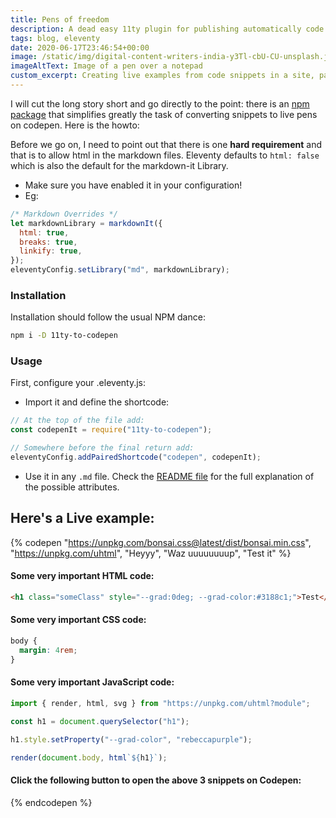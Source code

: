 ```yaml
---
title: Pens of freedom
description: A dead easy 11ty plugin for publishing automatically code snippets to Codepen
tags: blog, eleventy
date: 2020-06-17T23:46:54+00:00
image: /static/img/digital-content-writers-india-y3Tl-cbU-CU-unsplash.jpg
imageAltText: Image of a pen over a notepad
custom_excerpt: Creating live examples from code snippets in a site, particularly a documentation site, is extremely helpful for users, as they get to play with the code. Eleventy (rightfully) didn't have such functionality out of the box but don't despair...
---
```


I will cut the long story short and go directly to the point: there is an [npm package](https://www.npmjs.com/package/11ty-to-codepen) that simplifies greatly the task of converting snippets to live pens on codepen. Here is the howto:

Before we go on, I need to point out that there is one **hard requirement** and that is to allow html in the markdown files.
Eleventy defaults to `html: false` which is also the default for the markdown-it Library.

- Make sure you have enabled it in your configuration!
- Eg:

```js
/* Markdown Overrides */
let markdownLibrary = markdownIt({
  html: true,
  breaks: true,
  linkify: true,
});
eleventyConfig.setLibrary("md", markdownLibrary);
```

### Installation

Installation should follow the usual NPM dance:

```bash
npm i -D 11ty-to-codepen
```

### Usage

First, configure your .eleventy.js:

- Import it and define the shortcode:

```js
// At the top of the file add:
const codepenIt = require("11ty-to-codepen");

// Somewhere before the final return add:
eleventyConfig.addPairedShortcode("codepen", codepenIt);
```

- Use it in any `.md` file. Check the [README file](https://github.com/dgrammatiko/11ty-to-codepen) for the full explanation of the possible attributes.

## Here's a Live example:

{% codepen "https://unpkg.com/bonsai.css@latest/dist/bonsai.min.css", "https://unpkg.com/uhtml", "Heyyy", "Waz uuuuuuuup", "Test it" %}

#### Some very important HTML code:

```html
<h1 class="someClass" style="--grad:0deg; --grad-color:#3188c1;">Test</h1>
```

#### Some very important CSS code:

```css
body {
  margin: 4rem;
}
```

#### Some very important JavaScript code:

```js
import { render, html, svg } from "https://unpkg.com/uhtml?module";

const h1 = document.querySelector("h1");

h1.style.setProperty("--grad-color", "rebeccapurple");

render(document.body, html`${h1}`);
```

#### Click the following button to open the above 3 snippets on Codepen:

{% endcodepen %}
